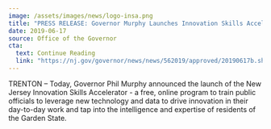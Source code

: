 ```yaml
---
image: /assets/images/news/logo-insa.png
title: "PRESS RELEASE: Governor Murphy Launches Innovation Skills Accelerator Training Program to Promote Innovation in Government"
date: 2019-06-17
source: Office of the Governor
cta:
  text: Continue Reading
  link: "https://nj.gov/governor/news/news/562019/approved/20190617b.shtml"
---
```


TRENTON – Today, Governor Phil Murphy announced the launch of the New Jersey Innovation Skills Accelerator - a free, online program to train public officials to leverage new technology and data to drive innovation in their day-to-day work and tap into the intelligence and expertise of residents of the Garden State.
